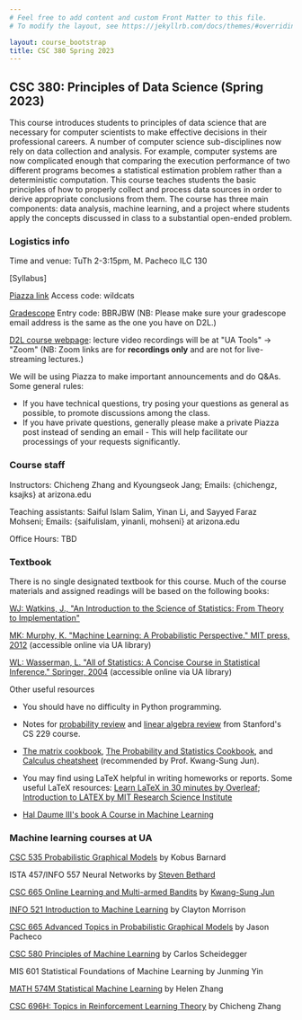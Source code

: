 ```yaml
---
# Feel free to add content and custom Front Matter to this file.
# To modify the layout, see https://jekyllrb.com/docs/themes/#overriding-theme-defaults

layout: course_bootstrap
title: CSC 380 Spring 2023
---
```



## CSC 380: Principles of Data Science (Spring 2023)

This course introduces students to principles of data science that are necessary for computer scientists 
to make effective decisions in their professional careers. A number of computer science sub-disciplines 
now rely on data collection and analysis. For example, computer systems are now complicated enough that
comparing the execution performance of two different programs becomes a statistical estimation problem 
rather than a deterministic computation. This course teaches students the basic principles of how to 
properly collect and process data sources in order to derive appropriate conclusions from them. 
The course has three main components: data analysis, machine learning, and a project where students 
apply the concepts discussed in class to a substantial open-ended problem.

### Logistics info

Time and venue: TuTh 2-3:15pm, M. Pacheco ILC 130

[Syllabus]

[Piazza link](https://piazza.com/arizona/spring2023/csc380) Access code: wildcats

[Gradescope](https://www.gradescope.com/courses/480747) Entry code: BBRJBW (NB: Please make sure your gradescope email address is the same as the one you have on D2L.)

[D2L course webpage](https://d2l.arizona.edu/d2l/home/1258971): lecture video recordings will be at "UA Tools" -> "Zoom" (NB: Zoom links are for **recordings only** and are not for live-streaming lectures.)


We will be using Piazza to make important announcements and do Q&As. Some general rules:

* If you have technical questions, try posing your questions as general as possible, to promote discussions among the class.
* If you have private questions, generally please make a private Piazza post instead of sending an email - 
  This will help facilitate our processings of your requests significantly.


### Course staff

Instructors: Chicheng Zhang and Kyoungseok Jang; Emails: {chichengz, ksajks} at arizona.edu

Teaching assistants: Saiful Islam Salim, Yinan Li, and Sayyed Faraz Mohseni; Emails: {saifulislam, yinanli, mohseni} at arizona.edu

Office Hours: TBD

### Textbook

There is no single designated textbook for this course. Much of the course materials and assigned readings will be based on the following books:

[WJ: Watkins, J., "An Introduction to the Science of Statistics: From Theory to Implementation"](https://www.math.arizona.edu/~jwatkins/statbook.pdf)

[MK: Murphy, K. "Machine Learning: A Probabilistic Perspective." MIT press, 2012](https://arizona-primo.hosted.exlibrisgroup.com/permalink/f/6ljalh/01UA_ALMA51543591360003843) (accessible online via UA library)

[WL: Wasserman, L. "All of Statistics: A Concise Course in Statistical Inference." Springer, 2004](https://link.springer.com/book/10.1007/978-0-387-21736-9) (accessible online via UA library)


Other useful resources

- You should have no difficulty in Python programming. 

- Notes for [probability review](http://cs229.stanford.edu/section/cs229-prob.pdf) and [linear algebra review](http://cs229.stanford.edu/section/cs229-linalg.pdf) from Stanford's CS 229 course.

- [The matrix cookbook](https://www.math.uwaterloo.ca/~hwolkowi/matrixcookbook.pdf), [The Probability and Statistics Cookbook](http://statistics.zone/), and [Calculus cheatsheet](https://tutorial.math.lamar.edu/pdf/calculus_cheat_sheet_all.pdf) (recommended by Prof. Kwang-Sung Jun).

- You may find using LaTeX helpful in writing homeworks or reports. Some useful LaTeX resources: [Learn LaTeX in 30 minutes by Overleaf](https://www.overleaf.com/learn/latex/Learn_LaTeX_in_30_minutes#Adding_math_to_LaTeX); [Introduction to LATEX by MIT Research Science Institute](http://web.mit.edu/rsi/www/pdfs/new-latex.pdf)

- [Hal Daume III's book A Course in Machine Learning](http://ciml.info/)


### Machine learning courses at UA

[CSC 535 Probabilistic Graphical Models](http://kobus.ca/teaching/cs535/spring18/index.html) by Kobus Barnard

ISTA 457/INFO 557 Neural Networks by [Steven Bethard](https://bethard.faculty.arizona.edu/)

[CSC 665 Online Learning and Multi-armed Bandits](https://kwangsungjun.github.io/teach/20.1.csc665/index.html) by [Kwang-Sung Jun](https://kwangsungjun.github.io/)

[INFO 521 Introduction to Machine Learning](http://w3.sista.arizona.edu/~clayton/courses/ml/index.html) by Clayton Morrison

[CSC 665 Advanced Topics in Probabilistic Graphical Models](https://www2.cs.arizona.edu/~pachecoj/courses/csc665-1/index.html) by Jason Pacheco

[CSC 580 Principles of Machine Learning](https://cscheid.net/courses/spr19/csc665/) by Carlos Scheidegger

MIS 601 Statistical Foundations of Machine Learning by Junming Yin

[MATH 574M Statistical Machine Learning](http://math.arizona.edu/~hzhang/math574m.html) by Helen Zhang

[CSC 696H: Topics in Reinforcement Learning Theory](https://zcc1307.github.io/courses/csc696fa21/index.html) by Chicheng Zhang

